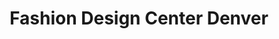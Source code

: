 ---
title: "Fashion Design Center Denver"
url: /denver/fashion-design-center-denver/
shop: clothes
---